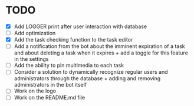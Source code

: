 # TODO
- [x] Add LOGGER print after user interaction with database
- [ ] Add optimization
- [x] Add the task checking function to the task editor
- [ ] Add a notification from the bot about the imminent expiration of a task and about deleting a task when it expires + add a toggle for this feature in the settings
- [ ] Add the ability to pin multimedia to each task
- [ ] Consider a solution to dynamically recognize regular users and administrators through the database + adding and removing administrators in the bot itself
- [ ] Work on the logo
- [ ] Work on the README.md file
